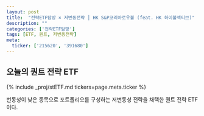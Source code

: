 ```yaml
---
layout: post
title:  "전략ETF탐방 × 저변동전략 │ HK S&P코리아로우볼 (feat. HK 하이볼액티브)"
description: ""
categories: ['전략ETF탐방']
tags: [ETF, 퀀트, 저변동전략]
meta:
  ticker: ['215620', '391680']
---
```


## 오늘의 퀀트 전략 ETF

{% include _proj/stETF.md tickers=page.meta.ticker %}

번동성이 낮은 종목으로 포트폴리오를 구성하는 저변동성 전략을 채택한 퀀트 전략 ETF이다. 